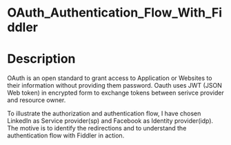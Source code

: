# OAuth_Authentication_Flow_With_Fiddler

# Description

OAuth is an open standard to grant access to Application or Websites to their information without providing them password. Oauth uses JWT (JSON Web token) in encrypted form to exchange tokens between serivce provider and resource owner.

To illustrate the authorization and authentication flow, I have chosen LinkedIn as Service provider(sp) and Facebook as Identity provider(idp). The motive is to identify the redirections and to understand the authentication flow with Fiddler in action.

